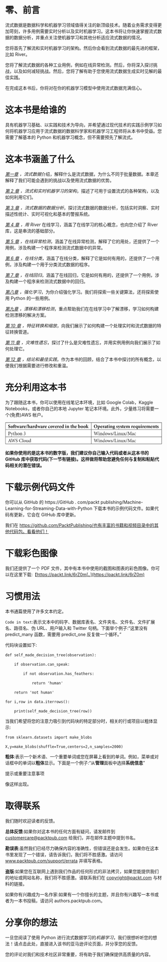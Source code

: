 

# 零、前言

流式数据是数据科学和机器学习领域值得关注的新顶级技术。随着业务需求变得更加苛刻，许多用例需要实时分析以及实时机器学习。这本书将让你快速掌握流式数据的数据分析，并重点关注使机器学习和其他分析适应流式数据的情况。

您将首先了解流和实时机器学习的架构。然后你会看到流式数据的最先进的框架，比如 River。

您将了解流式数据的各种工业用例，例如在线异常检测。然后，你将深入探讨挑战，以及如何减轻挑战。然后，您将了解有助于您使用流式数据生成实时见解的最佳实践。

在完成这本书后，你将对在你的机器学习模型中使用流式数据充满信心。

# 这本书是给谁的

具有机器学习基础、以实践和技术为导向，并希望通过现代技术的实践示例学习如何将机器学习应用于流式数据的数据科学家和机器学习工程师将从本书中受益。您需要了解基本的 Python 和机器学习概念，但不需要预先了解流式。

# 这本书涵盖了什么

[*第一章*](B18335_01_ePub.xhtml#_idTextAnchor014) *，流式数据*介绍，解释什么是流式数据，为什么不同于批量数据。本章还解释了我们可能会遇到的挑战以及使用流式数据的优势。

[*第 2 章*](B18335_02_ePub.xhtml#_idTextAnchor029) *，流式和实时机器学习的架构*，描述了可用于设置流式的各种架构，以及如何利用它们。

[*第 3 章*](B18335_03_ePub.xhtml#_idTextAnchor051) *，流式数据的数据分析*，探讨流式数据的数据分析，包括实时洞察、实时描述性统计、实时可视化和基本的警报系统。

[*第 4 章*](B18335_04_ePub.xhtml#_idTextAnchor083) *，用 River* 在线学习，涵盖了在线学习的核心概念，也向您介绍了 River 库，这是串流的基础部分。

[*第 5 章*](B18335_05_ePub.xhtml#_idTextAnchor097) *，在线异常检测*，涵盖了在线异常检测，解释了它的用处，还提供了一个用例，涉及构建一个程序来检测流式数据中的异常。

[*第 6 章*](B18335_06_ePub.xhtml#_idTextAnchor129) *，在线分类*，涵盖了在线分类，解释了它是如何有用的，还提供了一个用例，涉及构建一个用于分类流式数据的程序。

[*第 7 章*](B18335_07_ePub.xhtml#_idTextAnchor146) *，在线回归*，涵盖了在线回归，它是如何有用的，还提供了一个用例，涉及构建一个程序来检测流式数据中的回归。

[*第八章*](B18335_08_ePub.xhtml#_idTextAnchor160) *，强化学习*，为你介绍强化学习。我们将探索一些关键算法，还将探索使用 Python 的一些用例。

[*第九章*](B18335_09_ePub.xhtml#_idTextAnchor184) *，漂移和漂移检测*，重点帮助我们在在线学习中了解漂移，学习如何构建检测漂移的解决方案。

[*第 10 章*](B18335_10_ePub.xhtml#_idTextAnchor201) *，特征转换和缩放*，向我们展示了如何构建一个处理实时和流式数据的特征转换管道。

[*第 11 章*](B18335_11_ePub.xhtml#_idTextAnchor215) *，灾难性遗忘*，探讨了什么是灾难性遗忘，并用实例用例向我们展示了如何处理它。

[*第 12 章*](B18335_12_ePub.xhtml#_idTextAnchor228) *，结论和最佳实践*，作为本书的回顾，结合了本书中探讨的所有概念，以便我们根据需要进行修改和重温。

# 充分利用这本书

为了跟随这本书，你可以使用在线笔记本环境，比如 Google Colab，Kaggle Notebooks，或者你自己的本地 Jupyter 笔记本环境。此外，少量练习将需要一个(免费)AWS 帐户。

![](img/B18335_Preface.jpg)

**如果你使用的是这本书的数字版，我们建议你自己输入代码或者从这本书的 GitHub 库中获取代码(下一节有链接)。这样做将帮助您避免任何与复制和粘贴代码相关的潜在错误。**

# 下载示例代码文件

你可以从 GitHub 的 https://GitHub . com/packt publishing/Machine-Learning-for-Streaming-Data-with-Python 下载本书的示例代码文件。如果代码有更新，它会在 GitHub 库中更新。

我们在 https://github.com/PacktPublishing/也有丰富的书籍和视频目录中的其他代码包。看看他们！

# 下载彩色图像

我们还提供了一个 PDF 文件，其中有本书中使用的截图和图表的彩色图像。你可以在这里下载:【https://packt.link/6rZ0m[。](https://packt.link/6rZ0m)

# 习惯用法

本书通篇使用了许多文本约定。

`Code in text`:表示文本中的码字、数据库表名、文件夹名、文件名、文件扩展名、路径名、伪 URL、用户输入和 Twitter 句柄。下面举个例子:“这里没有 predict_many 函数，需要用 predict_one 反复做一个循环。”

代码块设置如下:

```
def self_made_decision_tree(observation): 
```

```
    if observation.can_speak: 
```

```
        if not observation.has_feathers: 
```

```
            return 'human'     
```

```
    return 'not human'  
```

```
for i,row in data.iterrows(): 
```

```
    print(self_made_decision_tree(row)) 
```

当我们希望将您的注意力吸引到代码块的特定部分时，相关的行或项目以粗体显示:

```
from sklearn.datasets import make_blobs 
```

```
X,y=make_blobs(shuffle=True,centers=2,n_samples=2000) 
```

**粗体**:表示一个新术语、一个重要单词或您在屏幕上看到的单词。例如，菜单或对话框中的单词以**粗体**显示。下面是一个例子:“从**管理**面板中选择**系统信息**”

提示或重要注意事项

像这样出现。

# 取得联系

我们随时欢迎读者的反馈。

**总体反馈**:如果你对这本书的任何方面有疑问，请发邮件到 customercare@packtpub.com 给我们，并在邮件主题中提到书名。

**勘误表**:虽然我们已经尽力确保内容的准确性，但错误还是会发生。如果你在这本书里发现了一个错误，请告诉我们，我们将不胜感激。请访问 www.packtpub.com/support/errata 并填写表格。

**盗版**:如果您在互联网上遇到我们作品的任何形式的非法拷贝，如果您能提供我们的地址或网站名称，我们将不胜感激。请联系我们在 copyright@packt.com 与材料的链接。

如果你有兴趣成为一名作家:如果有一个你擅长的主题，并且你有兴趣写一本书或者为一本书投稿，请访问 authors.packtpub.com。

# 分享你的想法

一旦您阅读了使用 Python 进行流式数据学习的*机器学习*，我们很想听听您的想法！请点击此处，直接进入该书的亚马逊评论页面，并分享您的反馈。

您的评论对我们和技术社区非常重要，将有助于我们确保提供高质量的内容。